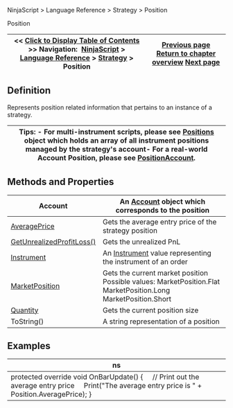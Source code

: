 ﻿
NinjaScript \> Language Reference \> Strategy \> Position

Position

| \<\< [Click to Display Table of Contents](position.md) \>\> **Navigation:**     [NinjaScript](ninjascript-1.md) \> [Language Reference](language_reference_wip-1.md) \> [Strategy](strategy-1.md) \> Position | [Previous page](strategy_plots-1.md) [Return to chapter overview](strategy-1.md) [Next page](position_averageprice-1.md) |
| --- | --- |
## Definition
Represents position related information that pertains to an instance of a strategy.   
 

| Tips: - For multi\-instrument scripts, please see [Positions](positions-1.md) object which holds an array of all instrument positions managed by the strategy's account- For a real\-world Account Position, please see [PositionAccount](positionaccount-1.md). |
| --- |

## Methods and Properties

| Account | An [Account](account_class-1.md) object which corresponds to the position |
| --- | --- |
| [AveragePrice](position_averageprice-1.md) | Gets the average entry price of the strategy position |
| [GetUnrealizedProfitLoss()](position_getunrealizedprofitloss-1.md) | Gets the unrealized PnL |
| [Instrument](position_instrument-1.md) | An [Instrument](instrument-1.md) value representing the instrument of an order |
| [MarketPosition](position_marketposition-1.md) | Gets the current market position   Possible values: MarketPosition.Flat MarketPosition.Long MarketPosition.Short |
| [Quantity](position_quantity-1.md) | Gets the current position size |
| ToString() | A string representation of a position |

## Examples

| ns |
| --- |
| protected override void OnBarUpdate() {      // Print out the average entry price      Print("The average entry price is " \+ Position.AveragePrice); } |

